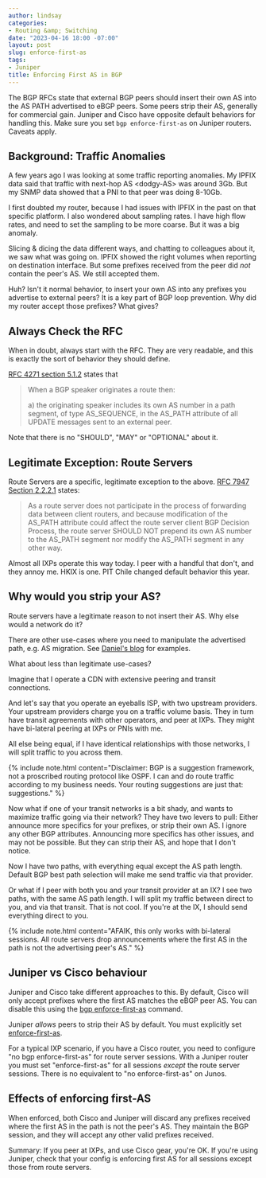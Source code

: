```yaml
---
author: lindsay
categories:
- Routing &amp; Switching
date: "2023-04-16 18:00 -07:00"
layout: post
slug: enforce-first-as
tags:
- Juniper
title: Enforcing First AS in BGP
---
```

The BGP RFCs state that external BGP peers should insert their own AS into the AS PATH advertised to eBGP peers. Some peers strip their AS, generally for commercial gain. Juniper and Cisco have opposite default behaviors for handling this. Make sure you set `bgp enforce-first-as` on Juniper routers. Caveats apply.

## Background: Traffic Anomalies

A few years ago I was looking at some traffic reporting anomalies. My IPFIX data said that traffic with next-hop AS \<dodgy-AS\> was around 3Gb. But my SNMP data showed that a PNI to that peer was doing 8-10Gb.

I first doubted my router, because I had issues with IPFIX in the past on that specific platform. I also wondered about sampling rates. I have high flow rates, and need to set the sampling to be more coarse. But it was a big anomaly.

Slicing & dicing the data different ways, and chatting to colleagues about it, we saw what was going on. IPFIX showed the right volumes when reporting on destination interface. But some prefixes received from the peer did *not* contain the peer's AS. We still accepted them.

Huh? Isn't it normal behavior, to insert your own AS into any prefixes you advertise to external peers? It is a key part of BGP loop prevention. Why did my router accept those prefixes? What gives?

## Always Check the RFC

When in doubt, always start with the RFC. They are very readable, and this is exactly the sort of behavior they should define.

[RFC 4271 section 5.1.2](https://www.rfc-editor.org/rfc/rfc4271#section-5.1.2) states that

> When a BGP speaker originates a route then:
>
> a) the originating speaker includes its own AS number in a path segment, of type AS_SEQUENCE, in the AS_PATH attribute of all UPDATE messages sent to an external peer.

Note that there is no "SHOULD", "MAY" or "OPTIONAL" about it.

## Legitimate Exception: Route Servers

Route Servers are a specific, legitimate exception to the above. [RFC 7947 Section 2.2.2.1](https://www.rfc-editor.org/rfc/rfc7947#section-2.2.2.1) states:

> As a route server does not participate in the process of forwarding data between client routers, and because modification of the AS_PATH attribute could affect the route server client BGP Decision Process, the route server SHOULD NOT prepend its own AS number to the AS_PATH segment nor modify the AS_PATH segment in any other way.

Almost all IXPs operate this way today. I peer with a handful that don't, and they annoy me. HKIX is one. PIT Chile changed default behavior this year.

## Why would you strip your AS?

Route servers have a legitimate reason to not insert their AS. Why else would a network do it?

There are other use-cases where you need to manipulate the advertised path, e.g. AS migration. See [Daniel's blog](https://lostintransit.se/2012/08/13/bgp-local-as-command/) for examples.

What about less than legitimate use-cases?

Imagine that I operate a CDN with extensive peering and transit connections.

And let's say that you operate an eyeballs ISP, with two upstream providers. Your upstream providers charge you on a traffic volume basis. They in turn have transit agreements with other operators, and peer at IXPs. They might have bi-lateral peering at IXPs or PNIs with me.

All else being equal, if I have identical relationships with those networks, I will split traffic to you across them.

{% include note.html content="Disclaimer: BGP is a suggestion framework, not a proscribed routing protocol like OSPF. I can and do route traffic according to my business needs. Your routing suggestions are just that: suggestions." %}

Now what if one of your transit networks is a bit shady, and wants to maximize traffic going via their network? They have two levers to pull: Either announce more specifics for your prefixes, or strip their own AS. I ignore any other BGP attributes. Announcing more specifics has other issues, and may not be possible. But they can strip their AS, and hope that I don't notice.

Now I have two paths, with everything equal except the AS path length. Default BGP best path selection will make me send traffic via that provider.

Or what if I peer with both you and your transit provider at an IX? I see two paths, with the same AS path length. I will split my traffic between direct to you, and via that transit. That is not cool. If you're at the IX, I should send everything direct to you.

{% include note.html content="AFAIK, this only works with bi-lateral sessions. All route servers drop announcements where the first AS in the path is not the advertising peer's AS." %}

## Juniper vs Cisco behaviour

Juniper and Cisco take different approaches to this. By default, Cisco will only accept prefixes where the first AS matches the eBGP peer AS. You can disable this using the [bgp enforce-first-as](https://www.cisco.com/c/en/us/td/docs/ios-xml/ios/iproute_bgp/command/irg-cr-book/bgp-a1.html#wp1026344430) command.

Juniper *allows* peers to strip their AS by default. You must explicitly set [enforce-first-as](https://www.juniper.net/documentation/us/en/software/junos/bgp/topics/ref/statement/enforce-first-as-edit-protocols.html).

For a typical IXP scenario, if you have a Cisco router, you need to configure "no bgp enforce-first-as" for route server sessions. With a Juniper router you must set "enforce-first-as" for all sessions *except* the route server sessions. There is no equivalent to "no enforce-first-as" on Junos.

## Effects of enforcing first-AS

When enforced, both Cisco and Juniper will discard any prefixes received where the first AS in the path is not the peer's AS. They maintain the BGP session, and they will accept any other valid prefixes received.

Summary: If you peer at IXPs, and use Cisco gear, you're OK. If you're using Juniper, check that your config is enforcing first AS for all sessions except those from route servers.

